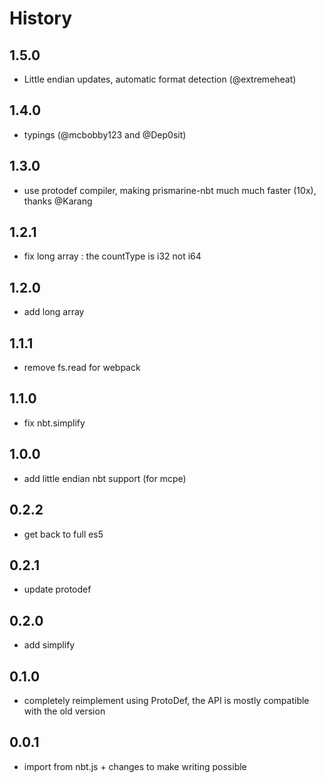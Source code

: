 # History

## 1.5.0

* Little endian updates, automatic format detection (@extremeheat)

## 1.4.0

* typings (@mcbobby123 and @Dep0sit)

## 1.3.0

* use protodef compiler, making prismarine-nbt much much faster (10x), thanks @Karang

## 1.2.1

* fix long array : the countType is i32 not i64

## 1.2.0

* add long array

## 1.1.1

* remove fs.read for webpack

## 1.1.0

* fix nbt.simplify

## 1.0.0

* add little endian nbt support (for mcpe)

## 0.2.2

* get back to full es5

## 0.2.1

* update protodef

## 0.2.0

* add simplify

## 0.1.0

* completely reimplement using ProtoDef, the API is mostly compatible with the old version

## 0.0.1

* import from nbt.js + changes to make writing possible
